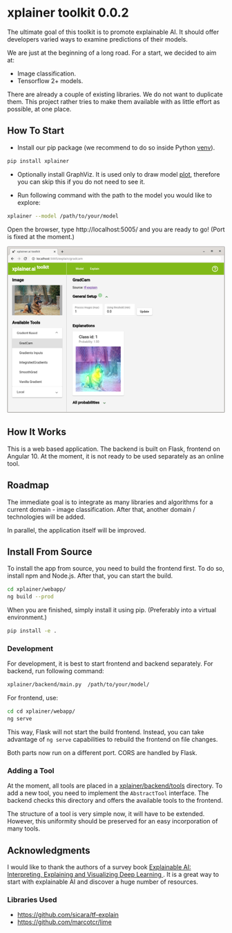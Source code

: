 # xplainer toolkit 0.0.2
The ultimate goal of this toolkit is to promote explainable AI. 
It should offer developers varied ways to examine predictions of their models.

We are just at the beginning of a long road. For a start, we decided to aim at:
- Image classification.
- Tensorflow 2+ models.

There are already a couple of existing libraries. We do not want to duplicate them.
This project rather tries to make them available with as little effort as possible,
at one place.

## How To Start
- Install our pip package (we recommend to do so inside Python [venv](https://docs.python.org/3/library/venv.html)).
```bash
pip install xplainer
```
- Optionally install GraphViz. It is used only to draw model 
[plot](https://www.tensorflow.org/api_docs/python/tf/keras/utils/plot_model), 
therefore you can skip this if you do not need to see it.

- Run following command with the path to the model you would like to explore:
```bash
xplainer --model /path/to/your/model
```

Open the browser, type http://localhost:5005/ and you are ready to go!
(Port is fixed at the moment.)

<p align="center">
  <img alt="application screenshot" src="./media/app_screenshot.png" width="600" />
</p>

## How It Works
This is a web based application. The backend is built on Flask, frontend on Angular 10.
At the moment, it is not ready to be used separately as an online tool. 

## Roadmap
The immediate goal is to integrate as many libraries 
and algorithms for a current domain - image classification. After that, another domain / technologies will be added. 

In parallel, the application itself will be improved. 

## Install From Source
To install the app from source, you need to build the frontend first. 
To do so, install npm and Node.js. After that, you can start the build. 
```bash
cd xplainer/webapp/
ng build --prod
```

When you are finished, simply install it using pip. 
(Preferably into a virtual environment.)
```bash
pip install -e .
```

### Development
For development, it is best to start frontend and backend separately. For backend, run following command:
```bash
xplainer/backend/main.py  /path/to/your/model/
```

For frontend, use:
```bash
cd cd xplainer/webapp/
ng serve
```

This way, Flask will not start the build frontend. 
Instead, you can take advantage of `ng serve` capabilities to rebuild the frontend on file changes.

Both parts now run on a different port. CORS are handled by Flask.

### Adding a Tool
At the moment, all tools are placed in a [xplainer/backend/tools](xplainer/backend/tools) directory.
To add a new tool, you need to implement the `AbstractTool` interface.
The backend checks this directory and offers the available tools to the frontend.

The structure of a tool is very simple now, it will have to be extended.
However, this uniformity should be preserved for an easy incorporation of many tools.


## Acknowledgments
I would like to thank the authors of a survey book
[Explainable AI: Interpreting, Explaining and Visualizing Deep Learning ](https://www.springer.com/gp/book/9783030289539).
It is a great way to start with explainable AI and discover a huge number of resources.

### Libraries Used
- https://github.com/sicara/tf-explain
- https://github.com/marcotcr/lime
